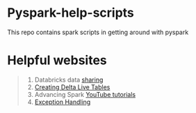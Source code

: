 # Pyspark-help-scripts
This repo contains spark scripts in getting around with pyspark

# Helpful websites
> 1. Databricks data [sharing](https://www.databricks.com/discover/demos)
> 2. [Creating Delta Live Tables](https://docs.databricks.com/workflows/delta-live-tables/delta-live-tables-python-ref.html)
> 3. Advancing Spark [YouTube tutorials](https://www.youtube.com/watch?v=COF3QHypqB4)
> 4. [Exception Handling](https://www.programiz.com/python-programming/exception-handling)